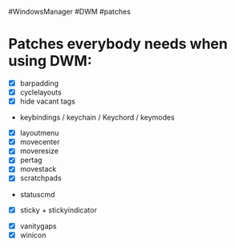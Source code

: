 #WindowsManager
#DWM
#patches

# Patches everybody needs when using DWM:
- [x] barpadding
- [x] cyclelayouts
- [x] hide vacant tags
- keybindings / keychain / Keychord / keymodes
- [x] layoutmenu
- [x] movecenter
- [x] moveresize
- [x] pertag
- [x] movestack
- [x] scratchpads
- statuscmd
- [x] sticky + stickyindicator
<!-- - [x] systray (have to analyse this carefully 'cause it messes with the barpadding patch I applied) -->
- [x] vanitygaps
- [x] winicon
